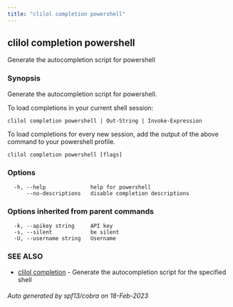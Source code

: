```yaml
---
title: "clilol completion powershell"
---
```

## clilol completion powershell

Generate the autocompletion script for powershell

### Synopsis

Generate the autocompletion script for powershell.

To load completions in your current shell session:

	clilol completion powershell | Out-String | Invoke-Expression

To load completions for every new session, add the output of the above command
to your powershell profile.


```
clilol completion powershell [flags]
```

### Options

```
  -h, --help              help for powershell
      --no-descriptions   disable completion descriptions
```

### Options inherited from parent commands

```
  -k, --apikey string     API key
  -s, --silent            be silent
  -U, --username string   Username
```

### SEE ALSO

* [clilol completion](clilol_completion.md)	 - Generate the autocompletion script for the specified shell

###### Auto generated by spf13/cobra on 18-Feb-2023
